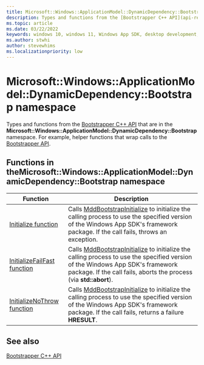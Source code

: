 ```yaml
---
title: Microsoft::Windows::ApplicationModel::DynamicDependency::Bootstrap namespace
description: Types and functions from the [Bootstrapper C++ API](api-reference/bootstrapper-cpp-api/index.md) that are in the **Microsoft::Windows::ApplicationModel::DynamicDependency::Bootstrap** namespace.
ms.topic: article
ms.date: 03/22/2022
keywords: windows 10, windows 11, Windows App SDK, desktop development, app sdk, bootstrapper, bootstrapper api
ms.author: stwhi
author: stevewhims
ms.localizationpriority: low
---
```


# Microsoft::Windows::ApplicationModel::DynamicDependency::Bootstrap namespace

Types and functions from the [Bootstrapper C++ API](../index.md) that are in the **Microsoft::Windows::ApplicationModel::DynamicDependency::Bootstrap** namespace. For example, helper functions that wrap calls to the [Bootstrapper API](/windows/windows-app-sdk/api/win32/_bootstrap/).

## Functions in theMicrosoft::Windows::ApplicationModel::DynamicDependency::Bootstrap namespace

| Function | Description |
| - | - |
| [Initialize function](microsoft.windows.applicationmodel.dynamicdependency.bootstrap.initialize.md) | Calls [MddBootstrapInitialize](/windows/windows-app-sdk/api/win32/mddbootstrap/nf-mddbootstrap-mddbootstrapinitialize) to initialize the calling process to use the specified version of the Windows App SDK's framework package. If the call fails, throws an exception. |
| [InitializeFailFast function](microsoft.windows.applicationmodel.dynamicdependency.bootstrap.initializefailfast.md) | Calls [MddBootstrapInitialize](/windows/windows-app-sdk/api/win32/mddbootstrap/nf-mddbootstrap-mddbootstrapinitialize) to initialize the calling process to use the specified version of the Windows App SDK's framework package. If the call fails, aborts the process (via **std::abort**). |
| [InitializeNoThrow function](microsoft.windows.applicationmodel.dynamicdependency.bootstrap.initializenothrow.md) | Calls [MddBootstrapInitialize](/windows/windows-app-sdk/api/win32/mddbootstrap/nf-mddbootstrap-mddbootstrapinitialize) to initialize the calling process to use the specified version of the Windows App SDK's framework package. If the call fails, returns a failure **HRESULT**. |

## See also 

[Bootstrapper C++ API](../index.md)

